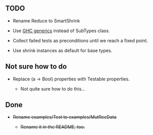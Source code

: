 TODO
-----------------------------------------------
* Rename Reduce to SmartShrink

* Use [GHC generics](http://www.haskell.org/ghc/docs/latest/html/users_guide/generic-programming.html)
  instead of SubTypes class.

* Collect failed tests as preconditions until we reach a fixed point.

* Use shrink instances as default for base types.


Not sure how to do
-----------------------------------------------
* Replace (a -> Bool) properties with Testable properties.
  
  * Not quite sure how to do this...


Done
-----------------------------------------------
* ~~Rename examples/Test to examples/MutRecData~~

  * ~~Rename it in the README, too.~~

